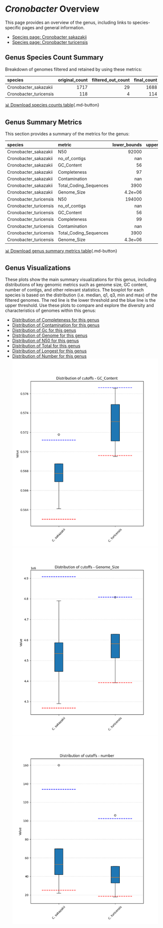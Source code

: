 # *Cronobacter* Overview
This page provides an overview of the genus, including links to species-specific pages and general information.

- [Species page: Cronobacter sakazakii](Cronobacter_sakazakii/index.md)
- [Species page: Cronobacter turicensis](Cronobacter_turicensis/index.md)
## Genus Species Count Summary
Breakdown of genomes filtered and retained by using these metrics:

| species                |   original_count |   filtered_out_count |   final_count |
|:-----------------------|-----------------:|---------------------:|--------------:|
| Cronobacter_sakazakii  |             1717 |                   29 |          1688 |
| Cronobacter_turicensis |              118 |                    4 |           114 |


[📊 Download species counts table](species_counts.csv){.md-button}
## Genus Summary Metrics
This section provides a summary of the metrics for the genus:

| species                | metric                 |   lower_bounds |   upper_bounds |
|:-----------------------|:-----------------------|---------------:|---------------:|
| Cronobacter_sakazakii  | N50                    |    92000       |      nan       |
| Cronobacter_sakazakii  | no_of_contigs          |      nan       |      140       |
| Cronobacter_sakazakii  | GC_Content             |       56       |       58       |
| Cronobacter_sakazakii  | Completeness           |       97       |      nan       |
| Cronobacter_sakazakii  | Contamination          |      nan       |        4       |
| Cronobacter_sakazakii  | Total_Coding_Sequences |     3900       |     4800       |
| Cronobacter_sakazakii  | Genome_Size            |        4.2e+06 |        5e+06   |
| Cronobacter_turicensis | N50                    |   194000       |      nan       |
| Cronobacter_turicensis | no_of_contigs          |      nan       |      110       |
| Cronobacter_turicensis | GC_Content             |       56       |       58       |
| Cronobacter_turicensis | Completeness           |       99       |      nan       |
| Cronobacter_turicensis | Contamination          |      nan       |        2       |
| Cronobacter_turicensis | Total_Coding_Sequences |     3900       |     4500       |
| Cronobacter_turicensis | Genome_Size            |        4.3e+06 |        4.9e+06 |


[📊 Download genus summary metrics table](genus_summary_metrics.csv){.md-button}
## Genus Visualizations
These plots show the main summary visualizations for this genus, including distributions of key genomic metrics such as genome size, GC content, number of contigs, and other relevant statistics. The boxplot for each species is based on the distribution (i.e. median, q1, q3, min and max) of the filtered genomes. The red line is the lower threshold and the blue line is the upper threshold. Use these plots to compare and explore the diversity and characteristics of genomes within this genus:

- [Distribution of Completeness for this genus](Completeness_Specific_boxplot_0.png)
- [Distribution of Contamination for this genus](Contamination_boxplot_0.png)
- [Distribution of Gc for this genus](GC_Content_boxplot_0.png)
- [Distribution of Genome for this genus](Genome_Size_boxplot_0.png)
- [Distribution of N50 for this genus](N50_boxplot_0.png)
- [Distribution of Total for this genus](Total_Coding_Sequences_boxplot_0.png)
- [Distribution of Longest for this genus](longest_boxplot_0.png)
- [Distribution of Number for this genus](number_boxplot_0.png)
![Distribution of Gc](GC_Content_boxplot_0.png)
![Distribution of Genome](Genome_Size_boxplot_0.png)
![Distribution of Number](number_boxplot_0.png)
